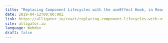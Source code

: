 ```yaml
---
title: "Replacing Component Lifecycles with the useEffect Hook, in React"
date: 2019-04-12T00:00:00Z
link: https://alligator.io/react/replacing-component-lifecycles-with-useeffect/
site: alligator.io
language: Webdev
draft: false
---
```

